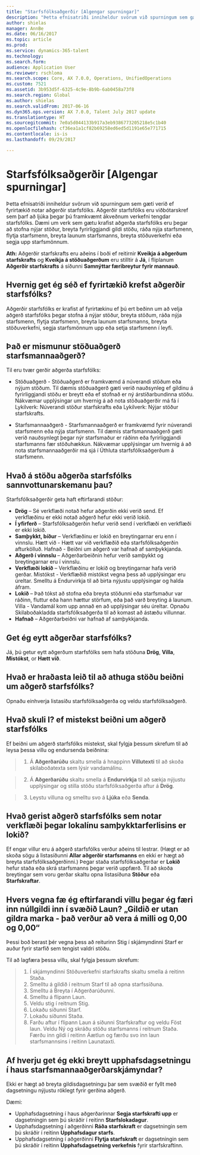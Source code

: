 ```yaml
---
title: "Starfsfólksaðgerðir [Algengar spurningar]"
description: "Þetta efnisatriði inniheldur svörum við spurningum sem gæti verið ef fyrirtækið notar aðgerðir starfsfólks. Aðgerðir starfsfólks eru viðbótarskref sem þarf að ljúka þegar þú framkvæmt ákveðnum verkefni tengdar starfsfólks."
author: shielas
manager: AnnBe
ms.date: 06/16/2017
ms.topic: article
ms.prod: 
ms.service: dynamics-365-talent
ms.technology: 
ms.search.form: 
audience: Application User
ms.reviewer: rschloma
ms.search.scope: Core, AX 7.0.0, Operations, UnifiedOperations
ms.custom: 7521
ms.assetid: 3b953d5f-6325-4c9e-8b9b-6ab0458a73f8
ms.search.region: Global
ms.author: shielas
ms.search.validFrom: 2017-06-16
ms.dyn365.ops.version: AX 7.0.0, Talent July 2017 update
ms.translationtype: HT
ms.sourcegitcommit: 7e0a5d044133b917a3eb9386773205218e5c1b40
ms.openlocfilehash: cf36ea1a1cf82b69258ed6ed5d1191e65e771715
ms.contentlocale: is-is
ms.lasthandoff: 09/29/2017

---
```


# <a name="personnel-actions-faq"></a>Starfsfólksaðgerðir [Algengar spurningar]
Þetta efnisatriði inniheldur svörum við spurningum sem gæti verið ef fyrirtækið notar aðgerðir starfsfólks. Aðgerðir starfsfólks eru viðbótarskref sem þarf að ljúka þegar þú framkvæmt ákveðnum verkefni tengdar starfsfólks. Dæmi um verk sem gætu krafist aðgerða starfsfólks eru þegar að stofna nýjar stöður, breyta fyrirliggjandi gildi stöðu, ráða nýja starfsmenn, flytja starfsmenn, breyta launum starfsmanns, breyta stöðuverkefni eða segja upp starfsmönnum.

**Ath:** Aðgerðir starfskrafts eru aðeins í boði ef reitirnir **Kveikja á aðgerðum starfskrafts** og **Kveikja á stöðuaðgerðum** eru stilltir á **Já**, í fliplanum **Aðgerðir starfskrafts** á síðunni **Samnýttar færibreytur fyrir mannauð**. 

## <a name="how-can-i-tell-if-my-organization-requires-personnel-actions"></a>Hvernig get ég séð ef fyrirtækið krefst aðgerðir starfsfólks?
Aðgerðir starfsfólks er krafist af fyrirtækinu ef þú ert beðinn um að velja aðgerð starfsfólks þegar stofna á nýjar stöður, breyta stöðum, ráða nýja starfsmenn, flytja starfsmenn, breyta launum starfsmanns, breyta stöðuverkefni, segja starfsmönnum upp eða setja starfsmenn í leyfi. 

## <a name="what-is-the-difference-between-a-position-action-and-a-worker-action"></a>Það er mismunur stöðuaðgerð starfsmannaaðgerð?
Til eru tvær gerðir aðgerða starfsfólks:

- Stöðuaðgerð - Stöðuaðgerð er framkvæmd á núverandi stöðum eða nýjum stöðum. Til dæmis stöðuaðgerð gæti verið nauðsynleg ef gildinu á fyrirliggjandi stöðu er breytt eða ef stofnað er ný árstíðarbundinna stöðu. Nákvæmar upplýsingar um hvernig á að nota stöðuaðgerðir má fá í Lykilverk: Núverandi stöður starfskrafts eða Lykilverk: Nýjar stöður starfskrafts.

- Starfsmannaaðgerð - Starfsmannaaðgerð er framkvæmd fyrir núverandi starfsmenn eða nýja starfsmenn. Til dæmis starfsmannaaðgerð gæti verið nauðsynlegt þegar nýr starfsmaður er ráðinn eða fyrirliggjandi starfsmanns fær stöðuhækkun. Nákvæmar upplýsingar um hvernig á að nota starfsmannaaðgerðir má sjá í Úthluta starfsfólksaðgerðum á starfsmenn.

## <a name="what-do-the-statuses-of-the-personnel-actions-mean"></a>Hvað á stöðu aðgerða starfsfólks sannvottunarskemanu þau?
Starfsfólksaðgerðir geta haft eftirfarandi stöður:

- **Drög** – Sé verkflæði notað hefur aðgerðin ekki verið send. Ef verkflæðinu er ekki notað aðgerð hefur ekki verið lokið.
- **Í yfirferð** – Starfsfólksaðgerðin hefur verið send í verkflæði en verkflæði er ekki lokið.
- **Samþykkt, bíður** – Verkflæðinu er lokið en breytingarnar eru enn í vinnslu. Hætt við - Hætt var við verkflæðið eða starfsfólksaðgerðin afturkölluð. Hafnað - Beiðni um aðgerð var hafnað af samþykkjanda.
- **Aðgerð í vinnslu** – Aðgerðarbeiðnin hefur verið samþykkt og breytingarnar eru í vinnslu.
- **Verkflæði lokið**  – Verkflæðinu er lokið og breytingarnar hafa verið gerðar. Mistókst - Verkflæðið mistókst vegna þess að upplýsingar eru úreltar. Smelltu á Endurvirkja til að birta nýjustu upplýsingar og halda áfram.
- **Lokið** – Það tókst að stofna eða breyta stöðunni eða starfsmaður var ráðinn, fluttur eða hann hættur störfum, eða það varð breyting á launum. Villa - Vandamál kom upp annað en að upplýsingar séu úreltar. Opnaðu Skilaboðakladda starfsfólksaðgerða til að komast að ástæðu villunnar.
- **Hafnað** – Aðgerðarbeiðni var hafnað af samþykkjanda.

## <a name="can-i-delete-a-personnel-action"></a>Get ég eytt aðgerðar starfsfólks?
Já, þú getur eytt aðgerðum starfsfólks sem hafa stöðuna **Drög**, **Villa**, **Mistókst**, or **Hætt við**.

## <a name="what-is-the-fastest-way-to-check-the-status-of-a-personnel-action-request"></a>Hvað er hraðasta leið til að athuga stöðu beiðni um aðgerð starfsfólks?
Opnaðu einhverja listasíðu starfsfólksaðgerða og veldu starfsfólksaðgerð.

## <a name="what-should-i-do-if-a-personnel-action-request-fails"></a>Hvað skuli I? ef mistekst beiðni um aðgerð starfsfólks
Ef beiðni um aðgerð starfsfólks mistekst, skal fylgja þessum skrefum til að leysa þessa villu og endursenda beiðnina:

> 1. Á **Aðgerðarúðu** skaltu smella á hnappinn **Villutexti** til að skoða skilaboðatexta sem lýsir vandamálinu.

> 2. Á **Aðgerðarúðu** skaltu smella á **Endurvirkja** til að sækja nýjustu upplýsingar og stilla stöðu starfsfólksaðgerða aftur á **Drög**.

> 3. Leystu villuna og smelltu svo á **Ljúka** eða **Senda**.

## <a name="what-happens-to-a-personnel-action-that-uses-workflow-when-the-final-approval-is-completed"></a>Hvað gerist aðgerð starfsfólks sem notar verkflæði þegar lokalínu samþykktarferlisins er lokið?
Ef engar villur eru á aðgerð starfsfólks verður aðeins til lestrar. (Hægt er að skoða sögu á listasíðunni **Allar aðgerðir starfsmanns** en ekki er hægt að breyta starfsfólksaðgerðinni.) Þegar staða starfsfólksaðgerðar er **Lokið** hefur staða eða skrá starfsmanns þegar verið uppfærð. Til að skoða breytingar sem voru gerðar skaltu opna listasíðuna **Stöður** eða **Starfskraftar**.

## <a name="why-do-i-receive-the-following-error-when-i-enter-a-non-zero-value-in-the-pay-rate-field-the-value-is-out-of-its-valid-range--it-much-be-between-000-and-000"></a>Hvers vegna fæ ég eftirfarandi villu þegar ég færi inn núllgildi inn í svæðið Laun? „Gildið er utan gildra marka - það verður að vera á milli og 0,00 og 0,00“
Þessi boð berast þér vegna þess að reiturinn Stig í skjámyndinni Starf er auður fyrir starfið sem tengist valdri stöðu.

Til að lagfæra þessa villu, skal fylgja þessum skrefum:

> 1. Í skjámyndinni Stöðuverkefni starfskrafts skaltu smella á reitinn Staða.  
> 2. Smelltu á gildið í reitnum Starf til að opna starfssíðuna.
> 3. Smelltu á Breyta í Aðgerðarúðunni.
> 4. Smelltu á flipann Laun.
> 5. Veldu stig í reitnum Stig.
> 6. Lokaðu síðunni Starf.
> 7. Lokaðu síðunni Staða.
> 8. Farðu aftur í flipann Laun á síðunni Starfskraftur og veldu Föst laun.  Veldu Ný og skráðu stöðu starfsmanns í reitnum Staða.  Færðu inn gildi í reitinn Áætlun og færðu svo inn laun starfsmannsins í reitinn Launataxti.

## <a name="why-cant-i-change-the-effective-date-in-the-header-of-the-worker-action-form"></a>Af hverju get ég ekki breytt upphafsdagsetningu í haus starfsmannaaðgerðarskjámyndar?
Ekki er hægt að breyta gildisdagsetningu þar sem svæðið er fyllt með dagsetningu nýjustu röklegt fyrir gerðina aðgerð.

Dæmi:

- Upphafsdagsetning í haus aðgerðarinnar **Segja starfskrafti upp** er dagsetningin sem þú skráðir í reitinn **Starfslokadagur**.
- Upphafsdagsetning í aðgerðinni **Ráða starfskraft** er dagsetningin sem þú skráðir í reitinn **Upphafsdagur starfs**.
- Upphafsdagsetning í aðgerðinni **Flytja starfskraft** er dagsetningin sem þú skráðir í reitinn **Upphafsdagsetning verkefnis** fyrir starfskraftinn.


